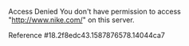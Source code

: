 Access Denied You don't have permission to access "http://www.nike.com/" on this server.

Reference #18.2f8edc43.1587876578.14044ca7
